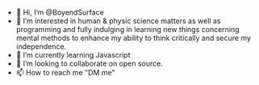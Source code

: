 - 👋 Hi, I’m @BoyendSurface
- 👀 I’m interested in human & physic science matters as well as programming and fully indulging in learning new things concerning mental methods to enhance my ability to think critically and secure my independence.
- 🌱 I’m currently learning Javascript
- 💞️ I’m looking to collaborate on open source.
- 📫 How to reach me "DM me"

<!---
BoyendSurface/BoyendSurface is a ✨ special ✨ repository because its `README.md` (this file) appears on your GitHub profile.
You can click the Preview link to take a look at your changes.
--->
